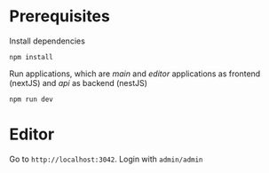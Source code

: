 # Prerequisites

Install dependencies

```shell
npm install
```

Run applications, which are _main_ and _editor_ applications as frontend (nextJS) and _api_ as backend (nestJS)

```shell
npm run dev
```

# Editor

Go to `http://localhost:3042`. Login with `admin/admin`
